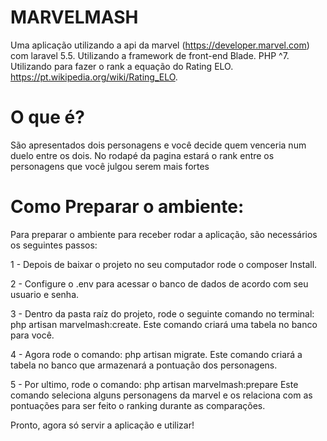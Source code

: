# MARVELMASH

Uma aplicação utilizando a api da marvel (https://developer.marvel.com) com laravel 5.5. Utilizando a framework de front-end Blade. PHP ^7.
Utilizando para fazer o rank a equação do Rating ELO. https://pt.wikipedia.org/wiki/Rating_ELO.


# O que é?
São apresentados dois personagens e você decide quem venceria num duelo entre os dois.
No rodapé da pagina estará o rank entre os personagens que você julgou serem mais fortes


# Como Preparar o ambiente:

Para preparar o ambiente para receber rodar a aplicação, são necessários os seguintes passos:

1 - Depois de baixar o projeto no seu computador rode o composer Install.


2 - Configure o .env para acessar o banco de dados de acordo com seu usuario e senha. 


3 - Dentro da pasta raíz do projeto, rode o seguinte comando no terminal:  php artisan marvelmash:create.
Este comando criará uma tabela no banco para você.


4 - Agora rode o comando: php artisan migrate.
Este comando criará a tabela no banco que armazenará a pontuação dos personagens.


5 - Por ultimo, rode o comando: php artisan marvelmash:prepare
Este comando seleciona alguns personagens da marvel e os relaciona com as pontuações para ser feito o ranking durante as comparações.


Pronto, agora só servir a aplicação e utilizar!

